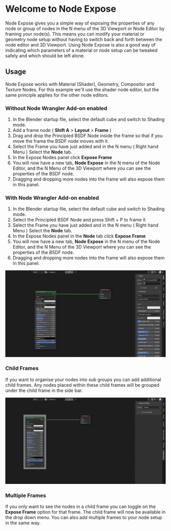 # Welcome to Node Expose

Node Expose gives you a simple way of exposing the properties of any node or group of nodes in the N menu of the 3D Viewport or Node Editor by framing your node(s). This means you can modify your material or geometry node setup without having to switch back and forth between the node editor and 3D Viewport. Using Node Expose is also a good way of indicating which parameters of a material or node setup can be tweaked safely and which should be left alone.

## Usage
Node Expose works with Material (Shader), Geometry, Compositor and Texture Nodes. For this example we'll use the shader node editor, but the same principle applies for the other node editors.

### Without Node Wrangler Add-on enabled
1. In the Blender startup file, select the default cube and switch to Shading mode.
2. Add a frame node ( **Shift A** > **Layout** > **Frame** )
3. Drag and drop the Principled BSDF Node inside the frame so that if you move the frame the BSDF node moves with it.
4. Select the Frame you have just added and in the N menu ( Right hand Menu ) Select the **Node** tab.
5. In the Expose Nodes panel click **Expose Frame**
6. You will now have a new tab, **Node Expose** in the N menu of the Node Editor, and the N Menu of the 3D Viewport where you can see the properties of the BSDF node.
7. Dragging and dropping more nodes into the frame will also expose them in this panel.

### With Node Wrangler Add-on enabled
1. In the Blender startup file, select the default cube and switch to Shading mode.
2. Select the Principled BSDF Node and press Shift + P to frame it
3. Select the Frame you have just added and in the N menu ( Right hand Menu ) Select the **Node** tab.
4. In the Expose Nodes panel in the **Node** tab click **Expose Frame**
5. You will now have a new tab, **Node Expose** in the N menu of the Node Editor, and the N Menu of the 3D Viewport where you can see the properties of the BSDF node.
6. Dragging and dropping more nodes into the frame will also expose them in this panel.

![Basic Usage](img/framing_nodes.gif)

### Child Frames
If you want to organise your nodes into sub groups you can add additional child frames. Any nodes placed within these child frames will be grouped under the child frame in the side bar.

![Child Frames](img/child_frames.gif)

### Multiple Frames
If you only want to see the nodes in a child frame you can toggle on the **Expose Frame** option for that frame. The child frame will now be available in the drop down menu. You can also add multiple frames to your node setup in the same way.
